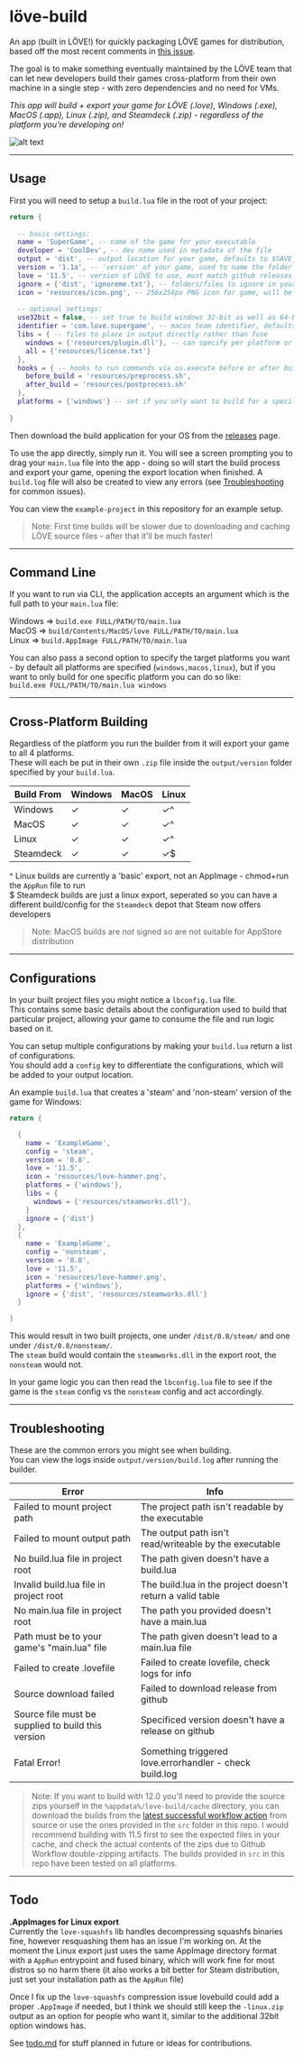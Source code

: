 # löve-build
An app (built in LÖVE!) for quickly packaging LÖVE games for distribution, based off the most recent comments in [this issue](https://github.com/love2d/love/issues/890).

The goal is to make something eventually maintained by the LÖVE team that can let new developers build their games cross-platform from their own machine in a single step - with zero dependencies and no need for VMs.

*This app will build + export your game for LÖVE (.love), Windows (.exe), MacOS (.app), Linux (.zip), and Steamdeck (.zip) - regardless of the platform you're developing on!*

![alt text](resources/preview.png)


---


## Usage
First you will need to setup a `build.lua` file in the root of your project:
```lua
return {
  
  -- basic settings:
  name = 'SuperGame', -- name of the game for your executable
  developer = 'CoolDev', -- dev name used in metadata of the file
  output = 'dist', -- output location for your game, defaults to $SAVE_DIRECTORY
  version = '1.1a', -- 'version' of your game, used to name the folder in output
  love = '11.5', -- version of LÖVE to use, must match github releases
  ignore = {'dist', 'ignoreme.txt'}, -- folders/files to ignore in your project
  icon = 'resources/icon.png', -- 256x256px PNG icon for game, will be converted for you
  
  -- optional settings:
  use32bit = false, -- set true to build windows 32-bit as well as 64-bit
  identifier = 'com.love.supergame', -- macos team identifier, defaults to game.developer.name
  libs = { -- files to place in output directly rather than fuse
    windows = {'resources/plugin.dll'}, -- can specify per platform or "all"
    all = {'resources/license.txt'}
  },
  hooks = { -- hooks to run commands via os.execute before or after building
    before_build = 'resources/preprocess.sh',
    after_build = 'resources/postprocess.sh'
  },
  platforms = {'windows'} -- set if you only want to build for a specific platform
  
}
```

Then download the build application for your OS from the [releases](https://github.com/ellraiser/love-build/releases) page.

To use the app directly, simply run it. You will see a screen prompting you to drag your `main.lua` file into the app - doing so will start the build process and export your game, opening the export location when finished. A `build.log` file will also be created to view any errors (see [Troubleshooting](#troubleshooting) for common issues).

You can view the `example-project` in this repository for an example setup.

> Note: First time builds will be slower due to downloading and caching LÖVE source files - after that it'll be much faster!


---


## Command Line
If you want to run via CLI, the application accepts an argument which is the full path to your `main.lua` file:

Windows => `build.exe FULL/PATH/TO/main.lua`  
MacOS => `build/Contents/MacOS/love FULL/PATH/TO/main.lua`  
Linux => `build.AppImage FULL/PATH/TO/main.lua`

You can also pass a second option to specify the target platforms you want - by default all platforms are specified (`windows,macos,linux`), but if you want to only build for one specific platform you can do so like:  
`build.exe FULL/PATH/TO/main.lua windows`


---


## Cross-Platform Building
Regardless of the platform you run the builder from it will export your game to all 4 platforms.  
These will each be put in their own `.zip` file inside the `output/version` folder specified by your `build.lua`.

| Build From  | Windows | MacOS | Linux |
| ----------- | ------- | ----- | ----- |
| Windows     |    ✓    |   ✓   |   ✓^  |
| MacOS       |    ✓    |   ✓   |   ✓^  |
| Linux       |    ✓    |   ✓   |   ✓^  |
| Steamdeck   |    ✓    |   ✓   |   ✓$  |

^ Linux builds are currently a 'basic' export, not an AppImage - chmod+run the `AppRun` file to run  
$ Steamdeck builds are just a linux export, seperated so you can have a different build/config for the `Steamdeck` depot that Steam now offers developers

> Note: MacOS builds are _not_ signed so are not suitable for AppStore distribution


---


## Configurations
In your built project files you might notice a `lbconfig.lua` file.  
This contains some basic details about the configuration used to build that particular project, allowing your game to consume the file and run logic based on it.

You can setup multiple configurations by making your `build.lua` return a list of configurations.  
You should add a `config` key to differentiate the configurations, which will be added to your output location.

An example `build.lua` that creates a 'steam' and 'non-steam' version of the game for Windows:
```lua
return {

  {
    name = 'ExampleGame',
    config = 'steam',
    version = '0.8',
    love = '11.5',
    icon = 'resources/love-hammer.png',
    platforms = {'windows'},
    libs = {
      windows = {'resources/steamworks.dll'},
    }
    ignore = {'dist'}
  },
  {
    name = 'ExampleGame',
    config = 'nonsteam',
    version = '0.8',
    love = '11.5',
    icon = 'resources/love-hammer.png',
    platforms = {'windows'},
    ignore = {'dist', 'resources/steamworks.dll'}
  }

}
```
This would result in two built projects, one under `/dist/0.8/steam/` and one under `/dist/0.8/nonsteam/`.  
The `steam` build would contain the `steamworks.dll` in the export root, the `nonsteam` would not.  

In your game logic you can then read the `lbconfig.lua` file to see if the game is the `steam` config vs the `nonsteam` config and act accordingly.


---


## Troubleshooting
These are the common errors you might see when building.  
You can view the logs inside `output/version/build.log` after running the builder.

| Error                                                           | Info                                                       |
| --------------------------------------------------------------- | ---------------------------------------------------------- |
| Failed to mount project path                                    | The project path isn't readable by the executable
| Failed to mount output path                                     | The output path isn't read/writeable by the executable
| No build.lua file in project root                               | The path given doesn't have a build.lua
| Invalid build.lua file in project root                          | The build.lua in the project doesn't return a valid table
| No main.lua file in project root                                | The path you provided doesn't have a main.lua
| Path must be to your game\'s "main.lua" file                    | The path given doesn't lead to a main.lua file
| Failed to create .lovefile                                      | Failed to create lovefile, check logs for info
| Source download failed                                          | Failed to download release from github
| Source file must be supplied to build this version              | Specificed version doesn't have a release on github
| Fatal Error!                                                    | Something triggered love.errorhandler - check build.log

> Note: If you want to build with 12.0 you'll need to provide the source zips yourself in the `%appdata%/love-build/cache` directory, you can download the builds from the [latest successful workflow action](https://github.com/love2d/love/actions) from source or use the ones provided in the `src` folder in this repo. I would recommend building with 11.5 first to see the expected files in your cache, and check the actual contents of the zips due to Github Workflow double-zipping artifacts. The builds provided in `src` in this repo have been tested on all platforms.


---


## Todo
**.AppImages for Linux export**  
Currently the `love-squashfs` lib handles decompressing squashfs binaries fine, however resquashing them has an issue I'm working on. At the moment the Linux export just uses the same AppImage directory format with a `AppRun` entrypoint and fused binary, which will work fine for most distros so no harm there (it also works a bit better for Steam distribution, just set your installation path as the `AppRun` file)
 
Once I fix up the `love-squashfs` compression issue lovebuild could add a proper `.AppImage` if needed, but I think we should still keep the `-linux.zip` output as an option for people who want it, similar to the additional 32bit option windows has.

See [todo.md](todo.md) for stuff planned in future or ideas for contributions.
